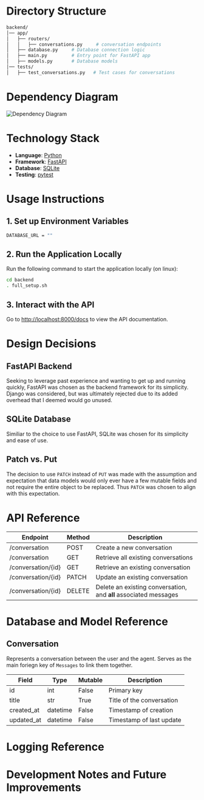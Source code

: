 # Directory Structure

```bash
backend/
│── app/
│   ├── routers/
│   │   ├── conversations.py     # conversation endpoints
│   ├── database.py     # Database connection logic
│   ├── main.py         # Entry point for FastAPI app
│   ├── models.py       # Database models
│── tests/
│   ├── test_conversations.py   # Test cases for conversations
```

# Dependency Diagram

![Dependency Diagram](diagram.png)

# Technology Stack

- **Language**: [Python](https://www.python.org/)
- **Framework**: [FastAPI](https://fastapi.tiangolo.com/)
- **Database**: [SQLite](https://www.sqlite.org/)
- **Testing**: [pytest](https://docs.pytest.org/en/latest/)

# Usage Instructions

## 1. Set up Environment Variables

```bash
DATABASE_URL = ""
```

## 2. Run the Application Locally

Run the following command to start the application locally (on linux):

```bash
cd backend
. full_setup.sh
```

## 3. Interact with the API

Go to [http://localhost:8000/docs](http://localhost:8000/docs) to view the API documentation.

# Design Decisions

## FastAPI Backend

Seeking to leverage past experience and wanting to get up and running quickly, FastAPI was chosen as the backend framework for its simplicity. Django was considered, but was ultimately rejected due to its added overhead that I deemed would go unused.

## SQLite Database

Similiar to the choice to use FastAPI, SQLite was chosen for its simplicity and ease of use.

## Patch vs. Put

The decision to use `PATCH` instead of `PUT` was made with the assumption and expectation that data models would only ever have a few mutable fields and not require the entire object to be replaced. Thus `PATCH` was chosen to align with this expectation.

# API Reference

| Endpoint | Method | Description |
| -------- | ------ | ----------- |
| /conversation         | POST   | Create a new conversation |
| /conversation         | GET    | Retrieve all existing conversations |
| /conversation/{id}    | GET    | Retrieve an existing conversation |
| /conversation/{id}    | PATCH    | Update an existing conversation |
| /conversation/{id}    | DELETE | Delete an existing conversation, and **all** associated messages |

# Database and Model Reference

## Conversation

Represents a conversation between the user and the agent.
Serves as the main foriegn key of `Messages` to link them together.

| Field | Type | Mutable |  Description |
| ----- | ---- | ------- | ------------ |
| id | int | False | Primary key |
| title | str | True | Title of the conversation |
| created_at | datetime | False | Timestamp of creation |
| updated_at | datetime | False | Timestamp of last update |

# Logging Reference

# Development Notes and Future Improvements